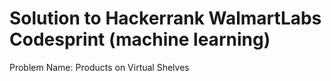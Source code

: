 # Solution to Hackerrank WalmartLabs Codesprint (machine learning)
Problem Name: Products on Virtual Shelves
